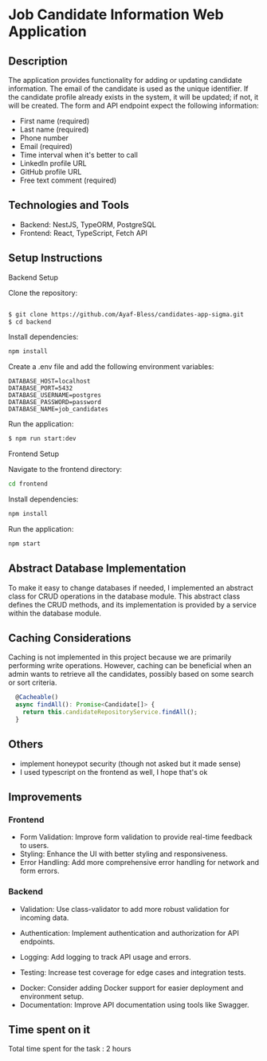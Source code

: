 # Job Candidate Information Web Application

## Description

The application provides functionality for adding or updating candidate information. The email of the candidate is used as the unique identifier. If the candidate profile already exists in the system, it will be updated; if not, it will be created. The form and API endpoint expect the following information:

- First name (required)
- Last name (required)
- Phone number
- Email (required)
- Time interval when it's better to call
- LinkedIn profile URL
- GitHub profile URL
- Free text comment (required)

## Technologies and Tools

- Backend: NestJS, TypeORM, PostgreSQL
- Frontend: React, TypeScript, Fetch API

## Setup Instructions

Backend Setup

Clone the repository:

```sh

$ git clone https://github.com/Ayaf-Bless/candidates-app-sigma.git
$ cd backend
```

Install dependencies:

```sh
npm install
```

Create a .env file and add the following environment variables:

```env
DATABASE_HOST=localhost
DATABASE_PORT=5432
DATABASE_USERNAME=postgres
DATABASE_PASSWORD=password
DATABASE_NAME=job_candidates
```

Run the application:

```sh
$ npm run start:dev
```

Frontend Setup

Navigate to the frontend directory:

```sh
cd frontend
```

Install dependencies:

```sh
npm install
```

Run the application:

```sh
npm start
```

## Abstract Database Implementation

To make it easy to change databases if needed, I implemented an abstract class for CRUD operations in the database module. This abstract class defines the CRUD methods, and its implementation is provided by a service within the database module.

## Caching Considerations

Caching is not implemented in this project because we are primarily performing write operations. However, caching can be beneficial when an admin wants to retrieve all the candidates, possibly based on some search or sort criteria.

```ts
  @Cacheable()
  async findAll(): Promise<Candidate[]> {
    return this.candidateRepositoryService.findAll();
  }
```

## Others

- implement honeypot security (though not asked but it made sense)
- I used typescript on the frontend as well, I hope that's ok

## Improvements

### Frontend

- Form Validation: Improve form validation to provide real-time feedback to users.
- Styling: Enhance the UI with better styling and responsiveness.
- Error Handling: Add more comprehensive error handling for network and form errors.

### Backend

- Validation: Use class-validator to add more robust validation for incoming data.
- Authentication: Implement authentication and authorization for API endpoints.

- Logging: Add logging to track API usage and errors.
- Testing: Increase test coverage for edge cases and integration tests.

* Docker: Consider adding Docker support for easier deployment and environment setup.
* Documentation: Improve API documentation using tools like Swagger.

## Time spent on it

Total time spent for the task : 2 hours

